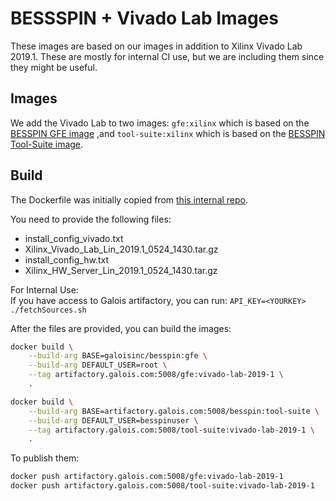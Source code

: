 # BESSSPIN + Vivado Lab Images

These images are based on our images in addition to Xilinx Vivado Lab 2019.1. These are mostly for internal CI use, but we are including them since they might be useful.

## Images

We add the Vivado Lab to two images: `gfe:xilinx` which is based on the [BESSPIN GFE image](../gfe/README.md) ,and `tool-suite:xilinx` which is based on the [BESSPIN Tool-Suite image](../tool-suite/README.md). 

## Build

The Dockerfile was initially copied from [this internal repo](https://gitlab-ext.galois.com/ssith/docker-tools/-/blob/develop/gfe_ci/Dockerfile).

You need to provide the following files:
- install_config_vivado.txt
- Xilinx_Vivado_Lab_Lin_2019.1_0524_1430.tar.gz
- install_config_hw.txt
- Xilinx_HW_Server_Lin_2019.1_0524_1430.tar.gz

For Internal Use:   
    If you have access to Galois artifactory, you can run:
    ```
        API_KEY=<YOURKEY> ./fetchSources.sh
    ```

After the files are provided, you can build the images:
```bash
docker build \
    --build-arg BASE=galoisinc/besspin:gfe \
    --build-arg DEFAULT_USER=root \
    --tag artifactory.galois.com:5008/gfe:vivado-lab-2019-1 \
    .

docker build \
    --build-arg BASE=artifactory.galois.com:5008/besspin:tool-suite \
    --build-arg DEFAULT_USER=besspinuser \
    --tag artifactory.galois.com:5008/tool-suite:vivado-lab-2019-1 \
    .
```

To publish them:
```bash
docker push artifactory.galois.com:5008/gfe:vivado-lab-2019-1
docker push artifactory.galois.com:5008/tool-suite:vivado-lab-2019-1
```
